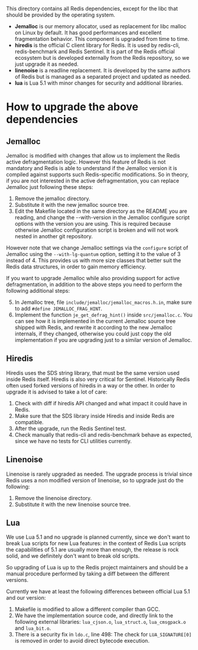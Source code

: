 This directory contains all Redis dependencies, except for the libc that
should be provided by the operating system.

* **Jemalloc** is our memory allocator, used as replacement for libc malloc on Linux by default. It has good
  performances and excellent fragmentation behavior. This component is upgraded from time to time.
* **hiredis** is the official C client library for Redis. It is used by redis-cli, redis-benchmark and Redis Sentinel.
  It is part of the Redis official ecosystem but is developed externally from the Redis repository, so we just upgrade
  it as needed.
* **linenoise** is a readline replacement. It is developed by the same authors of Redis but is managed as a separated
  project and updated as needed.
* **lua** is Lua 5.1 with minor changes for security and additional libraries.

How to upgrade the above dependencies
===

Jemalloc
---

Jemalloc is modified with changes that allow us to implement the Redis
active defragmentation logic. However this feature of Redis is not mandatory
and Redis is able to understand if the Jemalloc version it is compiled
against supports such Redis-specific modifications. So in theory, if you
are not interested in the active defragmentation, you can replace Jemalloc
just following these steps:

1. Remove the jemalloc directory.
2. Substitute it with the new jemalloc source tree.
3. Edit the Makefile located in the same directory as the README you are
   reading, and change the --with-version in the Jemalloc configure script
   options with the version you are using. This is required because otherwise
   Jemalloc configuration script is broken and will not work nested in another
   git repository.

However note that we change Jemalloc settings via the `configure` script of Jemalloc using the `--with-lg-quantum`
option, setting it to the value of 3 instead of 4. This provides us with more size classes that better suit the Redis
data structures, in order to gain memory efficiency.

If you want to upgrade Jemalloc while also providing support for
active defragmentation, in addition to the above steps you need to perform
the following additional steps:

5. In Jemalloc tree, file `include/jemalloc/jemalloc_macros.h.in`, make sure
   to add `#define JEMALLOC_FRAG_HINT`.
6. Implement the function `je_get_defrag_hint()` inside `src/jemalloc.c`. You
   can see how it is implemented in the current Jemalloc source tree shipped
   with Redis, and rewrite it according to the new Jemalloc internals, if they
   changed, otherwise you could just copy the old implementation if you are
   upgrading just to a similar version of Jemalloc.

Hiredis
---

Hiredis uses the SDS string library, that must be the same version used inside Redis itself. Hiredis is also very
critical for Sentinel. Historically Redis often used forked versions of hiredis in a way or the other. In order to
upgrade it is advised to take a lot of care:

1. Check with diff if hiredis API changed and what impact it could have in Redis.
2. Make sure that the SDS library inside Hiredis and inside Redis are compatible.
3. After the upgrade, run the Redis Sentinel test.
4. Check manually that redis-cli and redis-benchmark behave as expected, since we have no tests for CLI utilities
   currently.

Linenoise
---

Linenoise is rarely upgraded as needed. The upgrade process is trivial since
Redis uses a non modified version of linenoise, so to upgrade just do the
following:

1. Remove the linenoise directory.
2. Substitute it with the new linenoise source tree.

Lua
---

We use Lua 5.1 and no upgrade is planned currently, since we don't want to break
Lua scripts for new Lua features: in the context of Redis Lua scripts the
capabilities of 5.1 are usually more than enough, the release is rock solid,
and we definitely don't want to break old scripts.

So upgrading of Lua is up to the Redis project maintainers and should be a
manual procedure performed by taking a diff between the different versions.

Currently we have at least the following differences between official Lua 5.1
and our version:

1. Makefile is modified to allow a different compiler than GCC.
2. We have the implementation source code, and directly link to the following external
   libraries: `lua_cjson.o`, `lua_struct.o`, `lua_cmsgpack.o` and `lua_bit.o`.
3. There is a security fix in `ldo.c`, line 498: The check for `LUA_SIGNATURE[0]` is removed in order to avoid direct
   bytecode execution.


